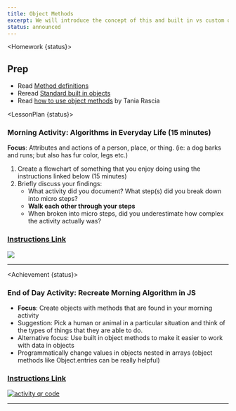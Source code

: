 ```yaml
---
title: Object Methods
excerpt: We will introduce the concept of this and built in vs custom object methods. This class requires a basic understanding of functions, methods, and objects.
status: announced
---
```


<script>
	import Homework from "$lib/components/Homework.svelte";
	import LessonPlan from "$lib/components/LessonPlan.svelte";
	import Achievement from "$lib/components/Achievement.svelte";
</script>

<Homework {status}>

<h2>Prep</h2>

- Read [Method definitions](https://developer.mozilla.org/en-US/docs/Web/JavaScript/Reference/Functions/Method_definitions)
- Reread [Standard built in objects](https://developer.mozilla.org/en-US/docs/Web/JavaScript/Reference/Global_Objects)
- Read [how to use object methods](https://www.digitalocean.com/community/tutorials/how-to-use-object-methods-in-javascript) by Tania Rascia

</Homework>

<LessonPlan {status}>

### Morning Activity: Algorithms in Everyday Life (15 minutes)

**Focus**: Attributes and actions of a person, place, or thing. (ie: a dog barks and runs; but also has fur color, legs etc.)

1. Create a flowchart of something that you enjoy doing using the instructions linked below (15 minutes)
2. Briefly discuss your findings:
   - What activity did you document? What step(s) did you break down into micro steps?
   - **Walk each other through your steps**
   - When broken into micro steps, did you underestimate how complex the activity actually was?

<a href="https://gist.github.com/lilyx13/423ffbe6e8da87497b134985ba90ab15">
  <h3>Instructions Link</h3>
  <img src="/images/qr-codes/algorithm-activity.png">
</a>

---

</LessonPlan>

<Achievement {status}>

### End of Day Activity: Recreate Morning Algorithm in JS

- **Focus**: Create objects with methods that are found in your morning activity
- Suggestion: Pick a human or animal in a particular situation and think of the types of things that they are able to do.
- Alternative focus: Use built in object methods to make it easier to work with data in objects
- Programmatically change values in objects nested in arrays (object methods like Object.entries can be really helpful)

<a href="https://gist.github.com/lilyx13/c81f1e72f83586efcd97206b806fd494">
  <h3>Instructions Link</h3>
  <img src="/images/qr-codes/algorithm-followup-activity.png" alt="activity qr code">
</a>

---

</Achievement>
